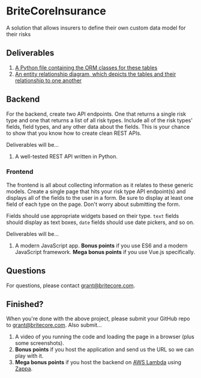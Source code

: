 # BriteCoreInsurance
A solution that allows insurers to define their own custom data model for their risks

## Deliverables
1. [A Python file containing the ORM classes for these tables](app/base/models.py)
2. [An entity relationship diagram, which depicts the tables and their relationship to one another](./EERD.png)

## Backend

For the backend, create two API endpoints. One that returns a single risk type and one that returns a list of all risk types. Include all of the risk types' fields, field types, and any other data about the fields. This is your chance to show that you know how to create clean REST APIs.

Deliverables will be...

1. A well-tested REST API written in Python.

### Frontend

The frontend is all about collecting information as it relates to these generic models. Create a single page that hits your risk type API endpoint(s) and displays all of the fields to the user in a form. Be sure to display at least one field of each type on the page. Don't worry about submitting the form.

Fields should use appropriate widgets based on their type. `text` fields should display as text boxes, `date` fields should use date pickers, and so on.

Deliverables will be...

1. A modern JavaScript app. **Bonus points** if you use ES6 and a modern JavaScript framework. **Mega bonus points** if you use Vue.js specifically.

## Questions

For questions, please contact grant@britecore.com.

## Finished?

When you're done with the above project, please submit your GitHub repo to grant@britecore.com. Also submit...

1. A video of you running the code and loading the page in a browser (plus some screenshots).
2. **Bonus points** if you host the application and send us the URL so we can play with it.
3. **Mega bonus points** if you host the backend on [AWS Lambda](https://aws.amazon.com/lambda/) using [Zappa](https://github.com/Miserlou/Zappa).
